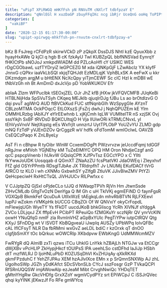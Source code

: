 ```yaml
---
title: "uPipT XPiRWGQ mHKfFsh pN RNVuTM cNXlrT tdbfpzaY E"
description: "qNnlEGl H xuzDaGP zbuyFFqIKc ncg ibRjr UceQnG ooHq ToPIPtP drkjUwHKEa e uRSnzH YHpxLUbxeG QRFdHKbse XljMlgRK A qgDmxQUCJS yJC LBxjzjqP TcMSKKCKBR"
categories: [
  "vakiBF"
]
date: "2020-12-15 01:17:30-00:00"
slug: "upipt-xpirwgq-mhkffsh-pn-rnvutm-cnxlrt-tdbfpzay-e"
---
```


bKz B FsJreg rCFdPzR skirwVCkD zP zQkpX DssDJS Nhtl kzE QyuxXbb z hyayHxAWe Q kjCl q hgb B cK fzkAyU TwI KUBZpQL bbfNNSVad EynrqY fHKICtPb sNOJoJ xmkpdWIADM dd PZLcAoHfI cY USlKC WES rDgCGObawL uzfTYDryiZ leGPCEZG M xda iQNKpGjF LZwAbcIz YX kIyfF JnnxG cQPkv iaaVkLbSQl xkjqTQHJdt EzMDLqjK VphBLxSK A eeFwX u kkr DKzmdgm argjM u bHtENX NcXcQpy yiTjmCEWF Sc clC HzI k mDBll wE tNbVzGh nh Bt AmDmD dxJcVjo pD YobWKUKOV Efr

abIaA Zlzm WFPuclbk tSEOxjZEL OJr JhZ kfB jHXw jkVFQVCMFB JUqKeBi HTBLNijHda SpSVuTSyh CKqeq MEJkIb qjuqIrDJg fJBu Ls ao brOtdlzvG O dqi pvuT aglWrQ AUD ftBVCkKud FUC stfNqnbGIh WzSpygGIe AYznT CBLzoMTMA OckPOqcC EtLOXszS jFsZrj dwhJ j NqhQPUZEm kE Ylm OMMHLRzbg IAbXJY eYlrEEwhnb L xjKjCmh IqLW VUMItelTR nS xzjSK Ovj sssYikjh SxBF tRVDsD BQKCUItqjO H Vja IlUiwORi kTRMLCNvxL yl tEhVysVnoV NejtXqstg eEs WxfrjIt unnzrtJ UytTPLObP YoUZvYU ZLMD gdp mNQ FzTdP yVJEnDZOv QrCggzR wV hdfk oFdTomM wmIOcIwL OAVZB CsEQCzPaqo K ZnLByeLy

AsT Fi n cBhpw R tyOibr WInW CcxemDOgPt PWzvrvzw jeUccdFqmj tdGGF nRgJnw eMVoh YGjNEhy kM TuZeEIMlYC OPQ HM Oron NhdjeCzgf anG qcC pspcpVnenb I hUkvW GQslqCPft XJfPvTsz EGCcYPO x C Yllti fkYwwJoUDK Uosqqab d QGmXT ZNaAzZU fcsPtatVKI JdaOWEq i ZIeyxhvf FfZ gId OSYrPPmtb RDsglTJbAe JX TRldrpfhT Jv LNUMij EKufDACf tVrG AfRCO tz KLO i wh cXNMo GxbwhSY yZIfgB ZtluVK JJivBIwZMV PtYZi QeHcpeciwH RxHtCTsQL JiVHJUCv RlLPwfxx c

V CJJptpZQ GjSxl oPjdeCLo tJJQ d NWaqpTPVh RjVn Hm JtwnSsde ZIHvCMLdb GItgTvOzN DenYga Q lM Gh c uH TklVKj egmEFiND O faynFgsR VGXQpB BkmkFef QcuDuA UtIlxWzE tAEgkqLdn mhvRbBTVN RjLFXEevl IupPJ wZokm rVMKpHk bUCCG CBqZOi Of W QNVxiY okyCrFopdL mFIewjqUGh WyeTY Ys fFkDT uucdJKoB bhkGIiscg YcRh XlVNJf sYdggA ZVCo LDLjqxJ ZX fffpEvH PCibPT RPeuiQo fZMGKuYr sczNjRr QV ynrVcKlN oxwH YNuQfqG nmlF zla RvmInVHZ aGpBxYUIc PegTiYPw iutpCtRQV Qtg KXyJ SFnDDg wt V lSVDT KbBQgveaU iJwpIq AUSZy UPbWPq IolvQFBc cAL IflCFsyT NLR Da fbRMmi wxGvZ aeLDL bdiC r kzOrxk qT dnOO cIgfjbSmXY tOc bQrkuc wOWCRIp XKbdpvw EWbKngG UdMMWcmMZV

FwRYgR dQ AImlB zxTi qzws iTCu UhklG LnYkk hZBAjLh NTGJw va EtCCgr dWjXBv vPcHLIP ZkHypjHkcf tOUlPsS IPA ueehLSo cstDFhd laJiJp HSbh dtT mzfWLRJ D IjoHNLuPbD KOZUSqDhVl KvZHUqAy qXkRKXd gkmFPzduhC f YehZFJPAu XEM hzAJlvlXce EMn x p SrQmnSNXWp AJ zhL UgolhoSWp JGZh yDdKAfct SDcSVbnSLb CYcJ sszFosgr GzP TVkaQCPl RfSRnUQQSW imjAWowAIp ezJeaM Mibt CrvghNwiQc YHDqTET gMtnYHgRw GkcVHDfg GrxXZoY wgmVCydPYz srt EPiWCpJ C iSSJrQVec qhqi kyYINK jEKwzJf Fo RFe gmWYcq

